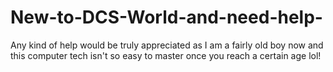 # New-to-DCS-World-and-need-help-
Any kind of help would be truly appreciated as I am a fairly old boy now and this computer tech isn't so easy to master once you reach a certain age lol!
